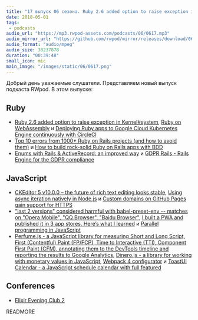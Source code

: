 ```yaml
---
title: "17 выпуск 06 сезона. Ruby 2.6 added option to raise exception in Kernel#system, GDPR Rails, CKEditor 5 v10.0.0, Perfume.js и прочее"
date: 2018-05-01
tags:
 - podcasts
audio_url: "https://mp3.rwpod-assets.com/podcasts/06/0617.mp3"
audio_mirror_url: "https://github.com/rwpod/mirror/releases/download/06.17/0617.mp3"
audio_format: "audio/mpeg"
audio_size: 38237878
duration: "00:39:48"
small_icon: mic
main_image: "/images/static/06/0617.png"
---
```


Добрый день уважаемые слушатели. Представляем новый выпуск подкаста RWpod. В этом выпуске:

## Ruby

 - [Ruby 2.6 added option to raise exception in Kernel#system](https://blog.bigbinary.com/2018/04/25/ruby-2-6-added-option-to-raise-exception-in-kernel-system.html), [Ruby on WebAssembly](http://www.blacktm.com/blog/ruby-on-webassembly) и [Deploying Ruby apps to Google Cloud Kubernetes Engine continuously with CircleCI](https://dev.to/evilmartians/deploying-ruby-apps-to-google-cloud-kubernetes-engine-continuously-with-circleci-2765)
 - [Top 10 errors from 1000+ Ruby on Rails projects (and how to avoid them)](https://rollbar.com/blog/top-10-ruby-on-rails-errors/) и [How to build rock-solid Ruby on Rails apps with BDD](https://medium.freecodecamp.org/how-to-build-rock-solid-ruby-on-rails-apps-with-bdd-735de9319cc6)
 - [Enums with Rails & ActiveRecord: an improved way](https://sipsandbits.com/2018/04/30/using-database-native-enums-with-rails/) и [GDPR Rails - Rails Engine for the GDPR compliance](https://github.com/prey/gdpr_rails)

## JavaScript

 - [CKEditor 5 v10.0.0 – the future of rich text editing looks stable](https://ckeditor.com/blog/CKEditor-5-v10.0.0-the-future-of-rich-text-editing-looks-stable/), [Using async iteration natively in Node.js](http://2ality.com/2018/04/async-iter-nodejs.html) и [Custom domains on GitHub Pages gain support for HTTPS](https://blog.github.com/2018-05-01-github-pages-custom-domains-https/)
 - ["last 2 versions" considered harmful with babel-preset-env -- matches on "Opera Mobile", "QQ Browser", "Baidu Browser"](https://jamie.build/last-2-versions), [I built a PWA and published it in 3 app stores. Here’s what I learned](http://debuggerdotbreak.judahgabriel.com/2018/04/13/i-built-a-pwa-and-published-it-in-3-app-stores-heres-what-i-learned/) и [Parallel programming in JavaScript](https://itnext.io/achieving-parallelism-in-javascript-using-web-workers-8f921f2d26db)
 - [Perfume.js - a JavaScript library for measuring Short and Long Script, First (Contentful) Paint (FP/FCP), Time to Interactive (TTI), Component First Paint (CFM), annotating them to the DevTools timeline and reporting the results to Google Analytics](http://zizzamia.github.io/perfume/), [Dinero.js - a library for working with monetary values in JavaScript](https://sarahdayan.github.io/dinero.js/), [Webpack 4 configurator](http://web.jakoblind.no/webpack-config/) и [ToastUI Calendar - a JavaScript schedule calendar with full featured](http://ui.toast.com/tui-calendar/)

## Conferences

 - [Elixir Evening Club 2](http://www.elixirkyiv.club/)

READMORE
